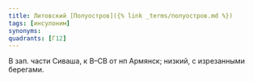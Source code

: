 ```yaml
---
title: Литовский [Полуостров]({% link _terms/полуостров.md %})
tags: [инсулоним]
synonyms:
quadrants: [Г12]
---
```


В зап. части Сиваша, к В–СВ от нп Армянск; низкий, с изрезанными берегами.
